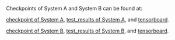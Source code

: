 Checkpoints of System A and System B can be found at:

[checkpoint of System A](https://drive.google.com/drive/folders/1FujVaFpvme2orpg0jcRTjlzsd65y4mJj?usp=drive_link), [test_results of System A](https://drive.google.com/file/d/1FknYFPUwzoO0PeNIsNiZUnjCd_d27TN7/view?usp=drive_link), and [tensorboard](https://drive.google.com/drive/folders/1-3gJcj38Bnmgm9r6fBrvbzbIH5AP518q?usp=drive_link). 

[checkpoint of System B](https://drive.google.com/drive/folders/1HAyOJzxlCsnjNHylHzHXx_3Hq0NIV_JA?usp=drive_link), [test_results of System B](https://drive.google.com/file/d/1HlC39HKF1U64_wCeqmHwcxyV1lPqM5rb/view?usp=drive_link), and [tensorboard](https://drive.google.com/drive/folders/1-29PgXKCbGVJG2sfZrmUEqcenQ-A1Uu3?usp=drive_link).
